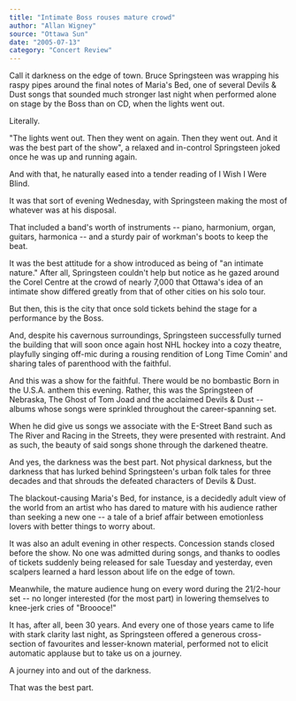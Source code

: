 ```yaml
---
title: "Intimate Boss rouses mature crowd"
author: "Allan Wigney"
source: "Ottawa Sun"
date: "2005-07-13"
category: "Concert Review"
---
```


Call it darkness on the edge of town. Bruce Springsteen was wrapping his raspy pipes around the final notes of Maria's Bed, one of several Devils & Dust songs that sounded much stronger last night when performed alone on stage by the Boss than on CD, when the lights went out.

Literally.

"The lights went out. Then they went on again. Then they went out. And it was the best part of the show", a relaxed and in-control Springsteen joked once he was up and running again.

And with that, he naturally eased into a tender reading of I Wish I Were Blind.

It was that sort of evening Wednesday, with Springsteen making the most of whatever was at his disposal.

That included a band's worth of instruments -- piano, harmonium, organ, guitars, harmonica -- and a sturdy pair of workman's boots to keep the beat.

It was the best attitude for a show introduced as being of "an intimate nature." After all, Springsteen couldn't help but notice as he gazed around the Corel Centre at the crowd of nearly 7,000 that Ottawa's idea of an intimate show differed greatly from that of other cities on his solo tour.

But then, this is the city that once sold tickets behind the stage for a performance by the Boss.

And, despite his cavernous surroundings, Springsteen successfully turned the building that will soon once again host NHL hockey into a cozy theatre, playfully singing off-mic during a rousing rendition of Long Time Comin' and sharing tales of parenthood with the faithful.

And this was a show for the faithful. There would be no bombastic Born in the U.S.A. anthem this evening. Rather, this was the Springsteen of Nebraska, The Ghost of Tom Joad and the acclaimed Devils & Dust -- albums whose songs were sprinkled throughout the career-spanning set.

When he did give us songs we associate with the E-Street Band such as The River and Racing in the Streets, they were presented with restraint. And as such, the beauty of said songs shone through the darkened theatre.

And yes, the darkness was the best part. Not physical darkness, but the darkness that has lurked behind Springsteen's urban folk tales for three decades and that shrouds the defeated characters of Devils & Dust.

The blackout-causing Maria's Bed, for instance, is a decidedly adult view of the world from an artist who has dared to mature with his audience rather than seeking a new one -- a tale of a brief affair between emotionless lovers with better things to worry about.

It was also an adult evening in other respects. Concession stands closed before the show. No one was admitted during songs, and thanks to oodles of tickets suddenly being released for sale Tuesday and yesterday, even scalpers learned a hard lesson about life on the edge of town.

Meanwhile, the mature audience hung on every word during the 21/2-hour set -- no longer interested (for the most part) in lowering themselves to knee-jerk cries of "Broooce!"

It has, after all, been 30 years. And every one of those years came to life with stark clarity last night, as Springsteen offered a generous cross-section of favourites and lesser-known material, performed not to elicit automatic applause but to take us on a journey.

A journey into and out of the darkness.

That was the best part.